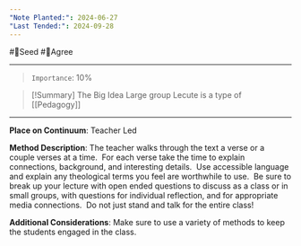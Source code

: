 ```yaml
---
"Note Planted:": 2024-06-27
"Last Tended:": 2024-09-28
---
```

#🌱Seed  #🙂Agree
****
>`Importance`: 10%

> [!Summary] The Big Idea
> Large group Lecute is a type of [[Pedagogy]]

* * *

**Place on Continuum**: Teacher Led

**Method Description**: 
The teacher walks through the text a verse or a couple verses at a time.  For each verse take the time to explain connections, background, and interesting details.  Use accessible language and explain any theological terms you feel are worthwhile to use.  Be sure to break up your lecture with open ended questions to discuss as a class or in small groups, with questions for individual reflection, and for appropriate media connections.  Do not just stand and talk for the entire class!

**Additional Considerations**: 
Make sure to use a variety of methods to keep the students engaged in the class.